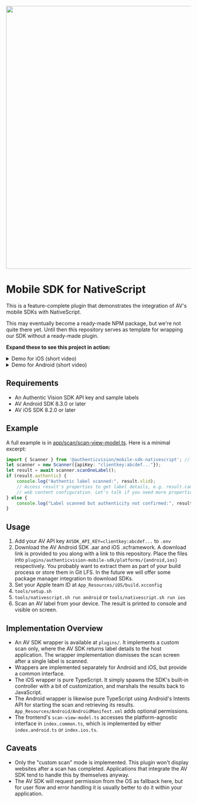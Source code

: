 <p align="center">
    <img width="716" src="docs/authenticvision.png">
</p>

# Mobile SDK for NativeScript

This is a feature-complete plugin that demonstrates the integration of AV's mobile SDKs with NativeScript.

This may eventually become a ready-made NPM package, but we're not quite there yet. Until then this repository serves as template for wrapping our SDK without a ready-made plugin.

**Expand these to see this project in action:**

<details>
<summary>Demo for iOS (short video)</summary>

https://github.com/authenticvision/mobile-sdk-nativescript/assets/597682/20da3d26-058c-4e69-8d4e-11c7ac51b198
</details>

<details>
<summary>Demo for Android (short video)</summary>

https://github.com/authenticvision/mobile-sdk-nativescript/assets/597682/83564c71-8a1e-4ee1-b052-eda748d92ada
</details>

## Requirements

* An Authentic Vision SDK API key and sample labels
* AV Android SDK 8.3.0 or later
* AV iOS SDK 8.2.0 or later

## Example

A full example is in [app/scan/scan-view-model.ts](app/scan/scan-view-model.ts#). Here is a minimal excerpt:
```ts
import { Scanner } from '@authenticvision/mobile-sdk-nativescript'; // part of this repo
let scanner = new Scanner({apiKey: "clientkey:abcdef..."});
let result = await scanner.scanOneLabel();
if (result.authentic) {
    console.log("Authentic label scanned:", result.slid);
    // Access result's properties to get label details, e.g. result.campaignURL for its
    // web content configuration. Let's talk if you need more properties here!
} else {
    console.log("Label scanned but authenticity not confirmed:", result.slid);
}
```

## Usage

1. Add your AV API key `AVSDK_API_KEY=clientkey:abcdef...` to `.env`
2. Download the AV Android SDK .aar and iOS .xcframework. A download link is provided to you along with a link to this repository. Place the files into `plugins/authenticvision-mobile-sdk/platforms/{android,ios}` respectively. You probably want to extract them as part of your build process or store them in Git LFS. In the future we will offer some package manager integration to download SDKs.
3. Set your Apple team ID at `App_Resources/iOS/build.xcconfig`
4. `tools/setup.sh`
5. `tools/nativescript.sh run android` or `tools/nativescript.sh run ios`
6. Scan an AV label from your device. The result is printed to console and visible on screen.

## Implementation Overview

* An AV SDK wrapper is available at `plugins/`. It implements a custom scan only, where the AV SDK returns label details to the host application. The wrapper implementation dismisses the scan screen after a single label is scanned.
* Wrappers are implemented separately for Android and iOS, but provide a common interface.
* The iOS wrapper is pure TypeScript. It simply spawns the SDK's built-in controller with a bit of customization, and marshals the results back to JavaScript.
* The Android wrapper is likewise pure TypeScript using Android's Intents API for starting the scan and retrieving its results. `App_Resources/Android/AndroidManifest.xml` adds optional permissions.
* The frontend's `scan-view-model.ts` accesses the platform-agnostic interface in `index.common.ts`, which is implemented by either `index.android.ts` or `index.ios.ts`.

## Caveats

* Only the "custom scan" mode is implemented. This plugin won't display websites after a scan has completed. Applications that integrate the AV SDK tend to handle this by themselves anyway.
* The AV SDK will request permission from the OS as fallback here, but for user flow and error handling it is usually better to do it within your application.
